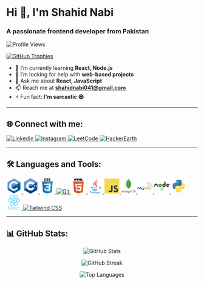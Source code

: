 # **Hi 👋, I'm Shahid Nabi**  
### **A passionate frontend developer from Pakistan**  

<p align="left">  
  <img src="https://komarev.com/ghpvc/?username=shahidnai-exe&label=Profile%20views&color=0e75b6&style=flat" alt="Profile Views" />  
</p>  

<p align="left">  
  <a href="https://github.com/ryo-ma/github-profile-trophy">  
    <img src="https://github-profile-trophy.vercel.app/?username=shahidnai-exe" alt="GitHub Trophies" />  
  </a>  
</p>  

- 🌱 I’m currently learning **React, Node.js**  
- 🤝 I’m looking for help with **web-based projects**  
- 💬 Ask me about **React, JavaScript**  
- 📫 Reach me at **shahidnabi041@gmail.com**  
- ⚡ Fun fact: **I'm sarcastic 😆**  

---

## **🌐 Connect with me:**  
<p align="left">  
  <a href="https://linkedin.com/in/shahidnabi" target="_blank">  
    <img src="https://raw.githubusercontent.com/rahuldkjain/github-profile-readme-generator/master/src/images/icons/Social/linked-in-alt.svg" alt="LinkedIn" height="30" width="40" />  
  </a>  
  <a href="https://instagram.com/shahid._.07._" target="_blank">  
    <img src="https://raw.githubusercontent.com/rahuldkjain/github-profile-readme-generator/master/src/images/icons/Social/instagram.svg" alt="Instagram" height="30" width="40" />  
  </a>  
  <a href="https://www.leetcode.com/shahidnabi041" target="_blank">  
    <img src="https://raw.githubusercontent.com/rahuldkjain/github-profile-readme-generator/master/src/images/icons/Social/leet-code.svg" alt="LeetCode" height="30" width="40" />  
  </a>  
  <a href="https://www.hackerearth.com/shahidnabi041" target="_blank">  
    <img src="https://raw.githubusercontent.com/rahuldkjain/github-profile-readme-generator/master/src/images/icons/Social/hackerearth.svg" alt="HackerEarth" height="30" width="40" />  
  </a>  
</p>  

---

## **🛠 Languages and Tools:**  
<p align="left">  
  <a href="https://www.cprogramming.com/" target="_blank">  
    <img src="https://raw.githubusercontent.com/devicons/devicon/master/icons/c/c-original.svg" alt="C" width="40" height="40"/>  
  </a>  
  <a href="https://www.w3schools.com/cpp/" target="_blank">  
    <img src="https://raw.githubusercontent.com/devicons/devicon/master/icons/cplusplus/cplusplus-original.svg" alt="C++" width="40" height="40"/>  
  </a>  
  <a href="https://www.w3schools.com/css/" target="_blank">  
    <img src="https://raw.githubusercontent.com/devicons/devicon/master/icons/css3/css3-original-wordmark.svg" alt="CSS3" width="40" height="40"/>  
  </a>  
  <a href="https://git-scm.com/" target="_blank">  
    <img src="https://www.vectorlogo.zone/logos/git-scm/git-scm-icon.svg" alt="Git" width="40" height="40"/>  
  </a>  
  <a href="https://www.w3.org/html/" target="_blank">  
    <img src="https://raw.githubusercontent.com/devicons/devicon/master/icons/html5/html5-original-wordmark.svg" alt="HTML5" width="40" height="40"/>  
  </a>  
  <a href="https://www.java.com/" target="_blank">  
    <img src="https://raw.githubusercontent.com/devicons/devicon/master/icons/java/java-original.svg" alt="Java" width="40" height="40"/>  
  </a>  
  <a href="https://developer.mozilla.org/en-US/docs/Web/JavaScript" target="_blank">  
    <img src="https://raw.githubusercontent.com/devicons/devicon/master/icons/javascript/javascript-original.svg" alt="JavaScript" width="40" height="40"/>  
  </a>  
  <a href="https://www.mongodb.com/" target="_blank">  
    <img src="https://raw.githubusercontent.com/devicons/devicon/master/icons/mongodb/mongodb-original-wordmark.svg" alt="MongoDB" width="40" height="40"/>  
  </a>  
  <a href="https://www.mysql.com/" target="_blank">  
    <img src="https://raw.githubusercontent.com/devicons/devicon/master/icons/mysql/mysql-original-wordmark.svg" alt="MySQL" width="40" height="40"/>  
  </a>  
  <a href="https://nodejs.org/" target="_blank">  
    <img src="https://raw.githubusercontent.com/devicons/devicon/master/icons/nodejs/nodejs-original-wordmark.svg" alt="Node.js" width="40" height="40"/>  
  </a>  
  <a href="https://www.python.org/" target="_blank">  
    <img src="https://raw.githubusercontent.com/devicons/devicon/master/icons/python/python-original.svg" alt="Python" width="40" height="40"/>  
  </a>  
  <a href="https://reactjs.org/" target="_blank">  
    <img src="https://raw.githubusercontent.com/devicons/devicon/master/icons/react/react-original-wordmark.svg" alt="React" width="40" height="40"/>  
  </a>  
  <a href="https://tailwindcss.com/" target="_blank">  
    <img src="https://www.vectorlogo.zone/logos/tailwindcss/tailwindcss-icon.svg" alt="Tailwind CSS" width="40" height="40"/>  
  </a>  
</p>  

---


## **📊 GitHub Stats:**  
<p align="center">  
  <img src="https://github-readme-stats.vercel.app/api?username=shahidnabi-exe&show_icons=true&theme=transparent" alt="GitHub Stats" />  
</p>  

<p align="center">  
  <img src="https://github-readme-streak-stats.herokuapp.com/?user=shahidnabi-exe&theme=transparent" alt="GitHub Streak" />  
</p>  

<p align="center">  
  <img src="https://github-readme-stats.vercel.app/api/top-langs/?username=shahidnabi-exe&layout=compact&theme=transparent" alt="Top Languages" />  
</p>

